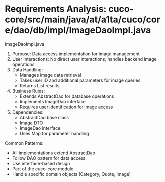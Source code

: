 # Requirements Analysis: cuco-core/src/main/java/at/a1ta/cuco/core/dao/db/impl/ImageDaoImpl.java

ImageDaoImpl.java
1. Purpose: Data access implementation for image management
2. User Interactions: No direct user interactions; handles backend image operations
3. Data Handling:
   - Manages image data retrieval
   - Takes user ID and additional parameters for image queries
   - Returns List<Image> results
4. Business Rules:
   - Extends AbstractDao for database operations
   - Implements ImageDao interface
   - Requires user identification for image access
5. Dependencies:
   - AbstractDao base class
   - Image DTO
   - ImageDao interface
   - Uses Map for parameter handling

Common Patterns:
- All implementations extend AbstractDao
- Follow DAO pattern for data access
- Use interface-based design
- Part of the cuco-core module
- Handle specific domain objects (Category, Quote, Image)